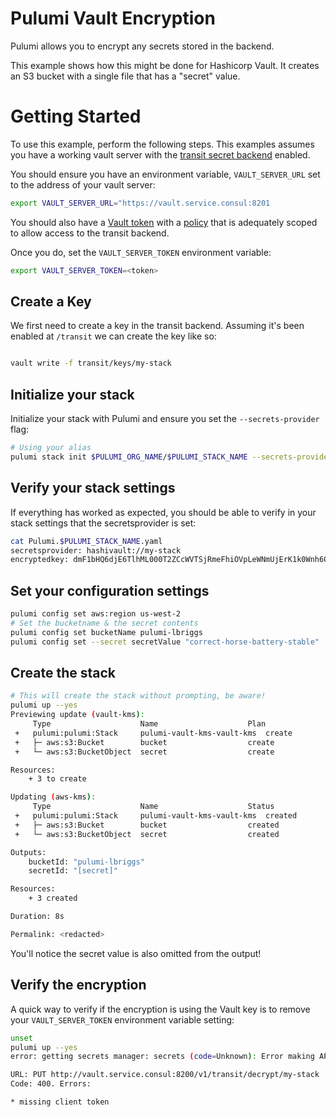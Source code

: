 # Pulumi Vault Encryption

Pulumi allows you to encrypt any secrets stored in the backend.

This example shows how this might be done for Hashicorp Vault. It creates an S3 bucket with a single file that has a "secret" value.

# Getting Started

To use this example, perform the following steps. This examples assumes you have a working vault server with the [transit secret backend](https://www.vaultproject.io/docs/secrets/transit) enabled.

You should ensure you have an environment variable, `VAULT_SERVER_URL` set to the address of your vault server:

```bash
export VAULT_SERVER_URL="https://vault.service.consul:8201
```

You should also have a [Vault token](https://www.vaultproject.io/docs/concepts/tokens) with a [policy](https://www.vaultproject.io/docs/concepts/policies) that is adequately scoped to allow access to the transit backend.

Once you do, set the `VAULT_SERVER_TOKEN` environment variable:

```bash
export VAULT_SERVER_TOKEN=<token>
```

## Create a Key

We first need to create a key in the transit backend. Assuming it's been enabled at `/transit` we can create the key like so:

```bash

vault write -f transit/keys/my-stack
```

## Initialize your stack

Initialize your stack with Pulumi and ensure you set the `--secrets-provider` flag:

```bash
# Using your alias
pulumi stack init $PULUMI_ORG_NAME/$PULUMI_STACK_NAME --secrets-provider="hashivault://my-stack"

```

## Verify your stack settings

If everything has worked as expected, you should be able to verify in your stack settings that the secretsprovider is set:

```bash
cat Pulumi.$PULUMI_STACK_NAME.yaml
secretsprovider: hashivault://my-stack
encryptedkey: dmF1bHQ6djE6TlhML000T2ZCcWVTSjRmeFhiOVpLeWNmUjErK1k0Wnh6QVhTQm56TXBvZ0dyL2RCQUdEcUFBTHdDUHNIMW8yQkxrVVJNdlNDeDdtbUd2WG0=
```

## Set your configuration settings

```bash
pulumi config set aws:region us-west-2
# Set the bucketname & the secret contents
pulumi config set bucketName pulumi-lbriggs
pulumi config set --secret secretValue "correct-horse-battery-stable"
```

## Create the stack

```bash
# This will create the stack without prompting, be aware!
pulumi up --yes
Previewing update (vault-kms):
     Type                    Name                    Plan
 +   pulumi:pulumi:Stack     pulumi-vault-kms-vault-kms  create
 +   ├─ aws:s3:Bucket        bucket                  create
 +   └─ aws:s3:BucketObject  secret                  create

Resources:
    + 3 to create

Updating (aws-kms):
     Type                    Name                    Status
 +   pulumi:pulumi:Stack     pulumi-vault-kms-vault-kms  created
 +   ├─ aws:s3:Bucket        bucket                  created
 +   └─ aws:s3:BucketObject  secret                  created

Outputs:
    bucketId: "pulumi-lbriggs"
    secretId: "[secret]"

Resources:
    + 3 created

Duration: 8s

Permalink: <redacted>
```

You'll notice the secret value is also omitted from the output!

## Verify the encryption

A quick way to verify if the encryption is using the Vault key is to remove your `VAULT_SERVER_TOKEN` environment variable setting:

```bash
unset 
pulumi up --yes
error: getting secrets manager: secrets (code=Unknown): Error making API request.

URL: PUT http://vault.service.consul:8200/v1/transit/decrypt/my-stack
Code: 400. Errors:

* missing client token
```





